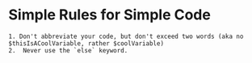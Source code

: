 # Simple Rules for Simple Code

    1. Don't abbreviate your code, but don't exceed two words (aka no $thisIsACoolVariable, rather $coolVariable)
    2.  Never use the `else` keyword.